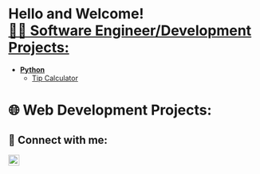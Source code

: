 <h1>Hello and Welcome! <br/><a href="https://github.com/HakubaCode"></a><a href="https://www.linkedin.com/in/seandesilva/"

<h1>👨‍💻 Software Engineer/Development Projects:</h1>


- <b>Python</b>
  - [Tip Calculator](https://github.com/HakubaCode/Tip-Calculator)
    
<h1>🌐 Web Development Projects:</h1>
  


<h2> 🤝 Connect with me:</h2>


[<img align="left" alt="JoshMadakor | LinkedIn" width="22px" src="https://cdn.jsdelivr.net/npm/simple-icons@v3/icons/linkedin.svg" />][linkedin]

[linkedin]: https://linkedin.com/in/seandesilva
